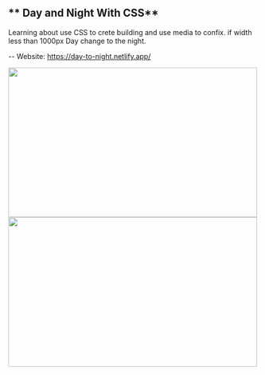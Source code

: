 ** Day and Night With CSS**
--  
Learning about use CSS to crete building and use media to confix. if width less than 1000px Day change to the night.   

--
Website: https://day-to-night.netlify.app/  

<img src="https://imgur.com/040VZP6.png" width="500" height="300">
<img src="https://imgur.com/4aVXHWC.png" width="500" height="300">


